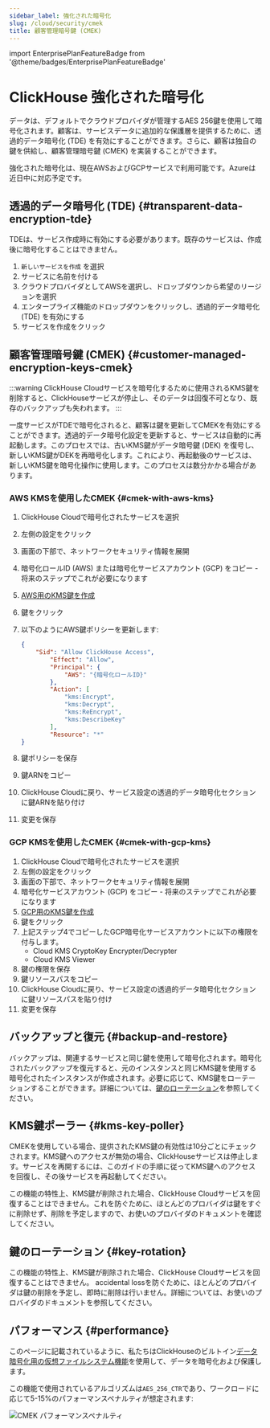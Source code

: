 ```yaml
---
sidebar_label: 強化された暗号化
slug: /cloud/security/cmek
title: 顧客管理暗号鍵 (CMEK)
---
```


import EnterprisePlanFeatureBadge from '@theme/badges/EnterprisePlanFeatureBadge' 

# ClickHouse 強化された暗号化

<EnterprisePlanFeatureBadge feature="強化された暗号化" support="true"/>

データは、デフォルトでクラウドプロバイダが管理するAES 256鍵を使用して暗号化されます。顧客は、サービスデータに追加的な保護層を提供するために、透過的データ暗号化 (TDE) を有効にすることができます。さらに、顧客は独自の鍵を供給し、顧客管理暗号鍵 (CMEK) を実装することができます。

強化された暗号化は、現在AWSおよびGCPサービスで利用可能です。Azureは近日中に対応予定です。

## 透過的データ暗号化 (TDE) {#transparent-data-encryption-tde}

TDEは、サービス作成時に有効にする必要があります。既存のサービスは、作成後に暗号化することはできません。

1. `新しいサービスを作成` を選択
2. サービスに名前を付ける
3. クラウドプロバイダとしてAWSを選択し、ドロップダウンから希望のリージョンを選択
4. エンタープライズ機能のドロップダウンをクリックし、透過的データ暗号化 (TDE) を有効にする
5. サービスを作成をクリック

## 顧客管理暗号鍵 (CMEK) {#customer-managed-encryption-keys-cmek}

:::warning
ClickHouse Cloudサービスを暗号化するために使用されるKMS鍵を削除すると、ClickHouseサービスが停止し、そのデータは回復不可となり、既存のバックアップも失われます。
:::

一度サービスがTDEで暗号化されると、顧客は鍵を更新してCMEKを有効にすることができます。透過的データ暗号化設定を更新すると、サービスは自動的に再起動します。このプロセスでは、古いKMS鍵がデータ暗号鍵 (DEK) を復号し、新しいKMS鍵がDEKを再暗号化します。これにより、再起動後のサービスは、新しいKMS鍵を暗号化操作に使用します。このプロセスは数分かかる場合があります。

### AWS KMSを使用したCMEK {#cmek-with-aws-kms}

1. ClickHouse Cloudで暗号化されたサービスを選択
2. 左側の設定をクリック
3. 画面の下部で、ネットワークセキュリティ情報を展開
4. 暗号化ロールID (AWS) または暗号化サービスアカウント (GCP) をコピー - 将来のステップでこれが必要になります
5. [AWS用のKMS鍵を作成](https://docs.aws.amazon.com/kms/latest/developerguide/create-keys.html)
6. 鍵をクリック
7. 以下のようにAWS鍵ポリシーを更新します:

    ```json
    {
        "Sid": "Allow ClickHouse Access",
            "Effect": "Allow",
            "Principal": {
                "AWS": "{暗号化ロールID}"
            },
            "Action": [
                "kms:Encrypt",
                "kms:Decrypt",
                "kms:ReEncrypt",
                "kms:DescribeKey"
            ],
            "Resource": "*"
    }
    ```

10. 鍵ポリシーを保存
11. 鍵ARNをコピー
12. ClickHouse Cloudに戻り、サービス設定の透過的データ暗号化セクションに鍵ARNを貼り付け
13. 変更を保存

### GCP KMSを使用したCMEK {#cmek-with-gcp-kms}

1. ClickHouse Cloudで暗号化されたサービスを選択
2. 左側の設定をクリック
3. 画面の下部で、ネットワークセキュリティ情報を展開
4. 暗号化サービスアカウント (GCP) をコピー - 将来のステップでこれが必要になります
5. [GCP用のKMS鍵を作成](https://cloud.google.com/kms/docs/create-key)
6. 鍵をクリック
7. 上記ステップ4でコピーしたGCP暗号化サービスアカウントに以下の権限を付与します。
   - Cloud KMS CryptoKey Encrypter/Decrypter
   - Cloud KMS Viewer
10. 鍵の権限を保存
11. 鍵リソースパスをコピー
12. ClickHouse Cloudに戻り、サービス設定の透過的データ暗号化セクションに鍵リソースパスを貼り付け
13. 変更を保存

## バックアップと復元 {#backup-and-restore}

バックアップは、関連するサービスと同じ鍵を使用して暗号化されます。暗号化されたバックアップを復元すると、元のインスタンスと同じKMS鍵を使用する暗号化されたインスタンスが作成されます。必要に応じて、KMS鍵をローテーションすることができます。詳細については、[鍵のローテーション](#key-rotation)を参照してください。

## KMS鍵ポーラー {#kms-key-poller}

CMEKを使用している場合、提供されたKMS鍵の有効性は10分ごとにチェックされます。KMS鍵へのアクセスが無効の場合、ClickHouseサービスは停止します。サービスを再開するには、このガイドの手順に従ってKMS鍵へのアクセスを回復し、その後サービスを再起動してください。

この機能の特性上、KMS鍵が削除された場合、ClickHouse Cloudサービスを回復することはできません。これを防ぐために、ほとんどのプロバイダは鍵をすぐに削除せず、削除を予定しますので、お使いのプロバイダのドキュメントを確認してください。

## 鍵のローテーション {#key-rotation}

この機能の特性上、KMS鍵が削除された場合、ClickHouse Cloudサービスを回復することはできません。 accidental lossを防ぐために、ほとんどのプロバイダは鍵の削除を予定し、即時に削除は行いません。詳細については、お使いのプロバイダのドキュメントを参照してください。

## パフォーマンス {#performance}

このページに記載されているように、私たちはClickHouseのビルトイン[データ暗号化用の仮想ファイルシステム機能](/operations/storing-data#encrypted-virtual-file-system)を使用して、データを暗号化および保護します。

この機能で使用されているアルゴリズムは`AES_256_CTR`であり、ワークロードに応じて5-15%のパフォーマンスペナルティが想定されます:

![CMEK パフォーマンスペナルティ](@site/i18n/ja/docusaurus-plugin-content-docs/current/_snippets/images/cmek-performance.png)
